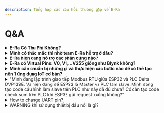 ```yaml
---
description: Tổng hợp các câu hỏi thường gặp về E-Ra
---
```


# Q\&A

<details>

<summary><strong>E-Ra Có Thu Phí Không?</strong></summary>

Hiện tại E-Ra đang không thu phí người dùng. Bạn trải nghiệm hoàn toàn FREE. Về bảng phí cho các gói tính năng cao cấp E-Ra Team sẽ công bố khi có thông tin chính thức.

</details>

<details>

<summary><strong>Mình có thắc mắc thì nhờ team E-Ra hỗ trợ ở đâu?</strong></summary>

Trong quá trình trải nghiệm E-Ra, nếu mình cần hỗ trợ có thể liên hệ với đội ngũ EoH tại:&#x20;

🔵EoH Forum: [https://forum.eoh.io/ ](https://forum.eoh.io/)

🔵E-Ra Telegram Group: [https://t.me/+UPiYRjvslP41YzFl](https://t.me/+UPiYRjvslP41YzFl)

🔵E-Ra Facebook Group: [https://www.facebook.com/groups/567625788148920/](https://www.facebook.com/groups/567625788148920/)

</details>

<details>

<summary><strong>E-Ra hiện đang hỗ trợ các phần cứng nào?</strong></summary>

Các phần cứng E-Ra đang hỗ trợ gồm:

\+ ESP32

\+ ESP8266

\+ STM32 (F4 Series)

\+ Raspberry Pi

\*Hiện tại E-Ra chưa hỗ trợ RTL8720.

</details>

<details>

<summary><strong>E-Ra có Virtual Pins: V0, V1,...V255 giống như Blynk không?</strong></summary>

Hiện E-Ra đã chính thức hỗ trợ Virtual Pins. Bạn có thể tham khảo các thông tin sau:

![🟠](https://static.xx.fbcdn.net/images/emoji.php/v9/tfa/1/16/1f7e0.png)Video Trải nghiệm Virtual Pins trên E-Ra: [https://youtu.be/RJzSHljwGMc](https://youtu.be/RJzSHljwGMc)

![🟠](https://static.xx.fbcdn.net/images/emoji.php/v9/tfa/1/16/1f7e0.png)Chi tiết API Virtual Pins, vui lòng truy cập vào trang wiki sau: [https://github.com/eoh-jsc/era-lib/wiki/Virtual-Pins](https://github.com/eoh-jsc/era-lib/wiki/Virtual-Pins)

</details>

<details>

<summary><strong>Mình cần chuẩn bị những gì và thực hiện các bước nào để có thể tạo nên 1 ứng dụng IoT cơ bản?</strong></summary>

Bạn có thể vào link sau để đăng ký và làm các bước theo tài liệu, video hướng dẫn nhé: [https://e-ra.io](https://e-ra.io)

Trong quá trình sử dụng nếu cần hỗ trợ có thể liên hệ với đội ngũ E-Ra tại:

🔵EoH Forum: [https://forum.eoh.io/](https://forum.eoh.io/)

🔵E-Ra Telegram Group: [https://t.me/+UPiYRjvslP41YzFl](https://t.me/+UPiYRjvslP41YzFl)

🔵E-Ra Facebook Group: [https://www.facebook.com/groups/567625788148920/](https://www.facebook.com/groups/567625788148920/)

</details>

<details>

<summary>"Mình đang lập trình giao tiếp Modbus RTU giữa ESP32 và PLC Delta DVP12SE. Và hiện đang để ESP32 là Master và PLC làm slave. Mình đang tạo code cấu hình làm slave trên PLC như này đã đủ chưa? Có cần tạo code check sum trên PLC khi ESP32 gửi request xuống không?"</summary>

Tham khảo chi tiết tại bài viết: [https://www.facebook.com/groups/567625788148920/permalink/671374087774089/](https://www.facebook.com/groups/567625788148920/permalink/671374087774089/)

</details>

<details>

<summary>How to change UART pin?</summary>

Tham khảo chi tiết tại bài viết: \
[https://github.com/eoh-jsc/era-lib/wiki/How-to-change-UART-pin](https://github.com/eoh-jsc/era-lib/wiki/How-to-change-UART-pin)

</details>

<details>

<summary>WARNING khi sử dụng thiết bị đấu nối là gì?</summary>

1. Không được để nguồn >3.3VDC chạm vào bất kì chân GPIO nào 1 cách trực tiếp.
2. Không cấp tín hiệu vào chân Input với mức điện áp > 3.3VDC.
3. Không được dùng chân GPIO điều khiển trực tiếp tải lớn hơn dòng chịu dựng trên chân GPIO của hãng ( ví dụ: < 30mA với ESP32; < 10mA với STM và Raspberry).

</details>
